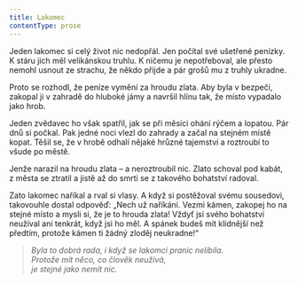 ```yaml
---
title: Lakomec
contentType: prose
---
```


  

Jeden lakomec si celý život nic nedopřál. Jen počítal své ušetřené penízky. K stáru jich měl velikánskou truhlu. K ničemu je nepotřeboval, ale přesto nemohl usnout ze strachu, že někdo přijde a pár grošů mu z truhly ukradne.

Proto se rozhodl, že peníze vymění za hroudu zlata. Aby byla v bezpečí, zakopal ji v zahradě do hluboké jámy a navršil hlínu tak, že místo vypadalo jako hrob.

Jeden zvědavec ho však spatřil, jak se při měsíci ohání rýčem a lopatou. Pár dnů si počkal. Pak jedné noci vlezl do zahrady a začal na stejném místě kopat. Těšil se, že v hrobě odhalí nějaké hrůzné tajemství a roztroubí to všude po městě.

Jenže narazil na hroudu zlata – a neroztroubil nic. Zlato schoval pod kabát, z města se ztratil a jistě až do smrti se z takového bohatství radoval.

Zato lakomec naříkal a rval si vlasy. A když si postěžoval svému sousedovi, takovouhle dostal odpověď: „Nech už naříkání. Vezmi kámen, zakopej ho na stejné místo a mysli si, že je to hrouda zlata! Vždyť jsi svého bohatství neužíval ani tenkrát, když jsi ho měl. A spánek budeš mít klidnější než předtím, protože kámen ti žádný zloděj neukradne!“

> _Byla to dobrá rada, i když se lakomci pranic nelíbila.  
> Protože mít něco, co člověk neužívá,  
> je stejné jako nemít nic._
